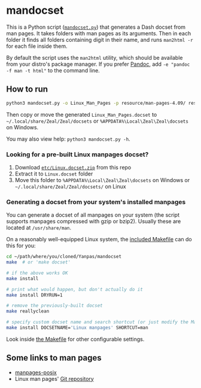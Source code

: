 # mandocset

This is a Python script ([`mandocset.py`](mandocset.py)) that generates a Dash docset from man pages. It takes folders with man pages as its arguments. Then in each folder it finds all folders containing digit in their name, and runs `man2html -r` for each file inside them.

By default the script uses the `man2html` utility, which should be available from your distro's package manager. If you prefer [Pandoc][1], add `-e "pandoc -f man -t html"` to the command line.

## How to run

```bash
python3 mandocset.py -o Linux_Man_Pages -p resource/man-pages-4.09/ resource/man-pages-posix-2013-a/ -i etc/tux.png -I etc/tux@2x.png
```

Then copy or move the generated `Linux_Man_Pages.docset` to `~/.local/share/Zeal/Zeal/docsets` or `%APPDATA%\Local\Zeal\Zeal\docsets` on Windows.

You may also view help: `python3 mandocset.py -h`.

### Looking for a pre-built Linux manpages docset?

1. Download [`etc/Linux.docset.zip`](/blob/master/etc/Linux.docset.zip) from this repo
2. Extract it to `Linux.docset` folder
3. Move this folder to `%APPDATA%\Local\Zeal\Zeal\docsets` on Windows or `~/.local/share/Zeal/Zeal/docsets/` on Linux

### Generating a docset from your system's installed manpages

You can generate a docset of all manpages on your system (the script supports manpages compressed with gzip or bzip2). Usually these are located at `/usr/share/man`.

On a reasonably well-equipped Linux system, the [included Makefile](Makefile) can do this for you:

```bash
cd ~/path/where/you/cloned/Yanpas/mandocset
make  # or 'make docset'

# if the above works OK
make install

# print what would happen, but don't actually do it
make install DRYRUN=1

# remove the previously-built docset
make reallyclean

# specify custom docset name and search shortcut (or just modify the Makefile)
make install DOCSETNAME='Linux manpages' SHORTCUT=man
```

Look inside [the Makefile](Makefile) for other configurable settings.

## Some links to man pages

* [manpages-posix][2]
* Linux man pages' [Git repository][3]

[1]: https://pandoc.org
[2]: https://launchpad.net/ubuntu/+source/manpages-posix
[3]: https://www.kernel.org/doc/man-pages
